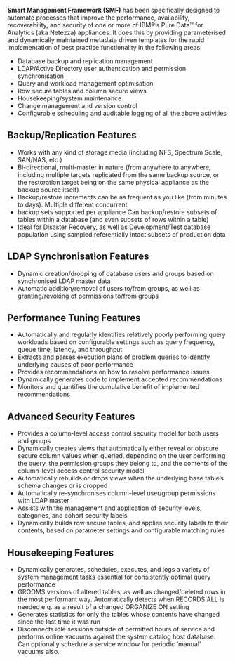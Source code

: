 **Smart Management Framework (SMF)** has been specifically designed to automate processes that improve the performance, availability, recoverability, and security of one or more of IBM®’s Pure Data™ for Analytics (aka Netezza) appliances.
It does this by providing parameterised and dynamically maintained metadata driven templates for the rapid implementation of best practise functionality in the following areas:
* Database backup and replication management
* LDAP/Active Directory user authentication and permission synchronisation
* Query and workload management optimisation
* Row secure tables and column secure views
* Housekeeping/system maintenance
* Change management and version control
* Configurable scheduling and auditable logging of all the above activities

## Backup/Replication Features
* Works with any kind of storage media (including NFS, Spectrum Scale, SAN/NAS, etc.)
* Bi-directional, multi-master in nature (from anywhere to anywhere, including multiple targets replicated from the same backup source, or the restoration target being on the same physical appliance as the backup source itself)
* Backup/restore increments can be as frequent as you like (from minutes to days). Multiple different concurrent
* backup sets supported per appliance Can backup/restore subsets of tables within a database (and even subsets of rows within a table)
* Ideal for Disaster Recovery, as well as Development/Test database population using sampled referentially intact subsets of production data

## LDAP Synchronisation Features 
* Dynamic creation/dropping of database users and groups based on synchronised LDAP master data
* Automatic addition/removal of users to/from groups, as well as granting/revoking of permissions to/from groups

## Performance Tuning Features 
* Automatically and regularly identifies relatively poorly performing query workloads based on configurable settings
such as query frequency, queue time, latency, and throughput
* Extracts and parses execution plans of problem queries to  identify underlying causes of poor performance
* Provides recommendations on how to resolve performance issues
* Dynamically generates code to implement accepted recommendations
* Monitors and quantifies the cumulative benefit of implemented recommendations

## Advanced Security Features
* Provides a column-level access control security model for both users and groups
* Dynamically creates views that automatically either reveal or obscure secure column values when queried, depending on the user performing the query, the permission groups they belong to, and the contents of the column-level access control security model
* Automatically rebuilds or drops views when the underlying base table’s schema changes or is dropped
* Automatically re-synchronises column-level user/group permissions with LDAP master
* Assists with the management and application of security levels, categories, and cohort security labels
* Dynamically builds row secure tables, and applies security labels to their contents, based on parameter settings and
configurable matching rules

## Housekeeping Features
* Dynamically generates, schedules, executes, and logs a variety of system management tasks essential for consistently optimal query performance
* GROOMS versions of altered tables, as well as changed/deleted rows in the most performant way. Automatically detects when RECORDS ALL is needed e.g. as a result of a changed ORGANIZE ON setting
* Generates statistics for only the tables whose contents have changed since the last time it was run
* Disconnects idle sessions outside of permitted hours of service and performs online vacuums against the system catalog host database. Can optionally schedule a service window for periodic ‘manual’ vacuums also.
